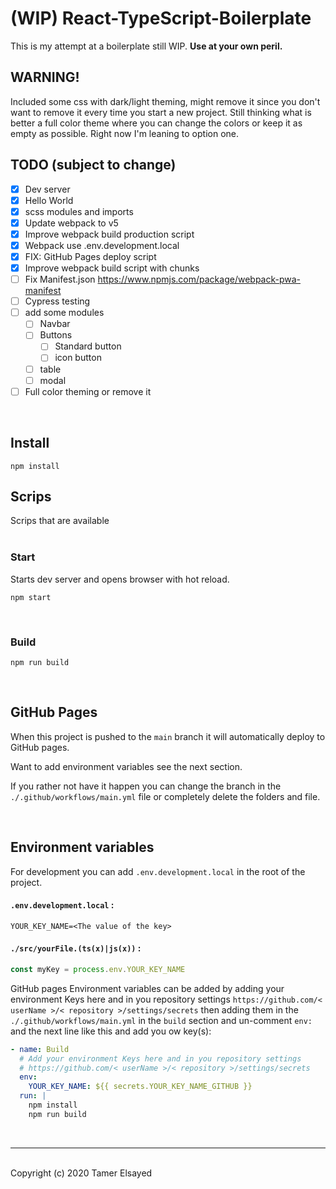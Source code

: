# (WIP) React-TypeScript-Boilerplate

This is my attempt at a boilerplate still WIP. **Use at your own peril.**

## WARNING!

Included some css with dark/light theming, might remove it since you don't want to remove it every time you start a new project. Still thinking what is better a full color theme where you can change the colors or keep it as empty as possible. Right now I'm leaning to option one.

## TODO (subject to change)

- [x] Dev server
- [x] Hello World
- [x] scss modules and imports
- [x] Update webpack to v5
- [x] Improve webpack build production script
- [x] Webpack use .env.development.local
- [x] FIX: GitHub Pages deploy script
- [x] Improve webpack build script with chunks
- [ ] Fix Manifest.json https://www.npmjs.com/package/webpack-pwa-manifest
- [ ] Cypress testing
- [ ] add some modules
  - [ ] Navbar
  - [ ] Buttons
    - [ ] Standard button
    - [ ] icon button
  - [ ] table
  - [ ] modal
- [ ] Full color theming or remove it

<br>

## Install

```shell
npm install
```

## Scrips

Scrips that are available<br>
<br>

### Start

Starts dev server and opens browser with hot reload.

```shell
npm start
```

<br>

### Build

```shell
npm run build
```

<br>

## GitHub Pages

When this project is pushed to the `main` branch it will automatically deploy to GitHub pages.

Want to add environment variables see the next section.

If you rather not have it happen you can change the branch in the `./.github/workflows/main.yml` file or completely delete the folders and file.

<br>

## Environment variables

For development you can add `.env.development.local` in the root of the project.

#### `.env.development.local` :

```
YOUR_KEY_NAME=<The value of the key>
```

#### `./src/yourFile.(ts(x)|js(x))` :

```javaScript
const myKey = process.env.YOUR_KEY_NAME
```

GitHub pages Environment variables can be added by adding your environment Keys here and in you repository settings `https://github.com/< userName >/< repository >/settings/secrets` then adding them in the `./.github/workflows/main.yml` in the `build` section and un-comment `env:` and the next line like this and add you ow key(s):

```yml
- name: Build
  # Add your environment Keys here and in you repository settings
  # https://github.com/< userName >/< repository >/settings/secrets
  env:
    YOUR_KEY_NAME: ${{ secrets.YOUR_KEY_NAME_GITHUB }}
  run: |
    npm install
    npm run build
```

<br>

---

<br>
Copyright (c) 2020 Tamer Elsayed

